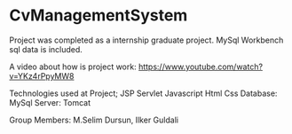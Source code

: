 # CvManagementSystem

Project was completed as a internship graduate project. MySql Workbench sql data is included.

A video about how is project work: https://www.youtube.com/watch?v=YKz4rPpyMW8

Technologies used at Project;
JSP
Servlet
Javascript
Html
Css
Database: MySql
Server: Tomcat


Group Members: M.Selim Dursun, Ilker Guldali
